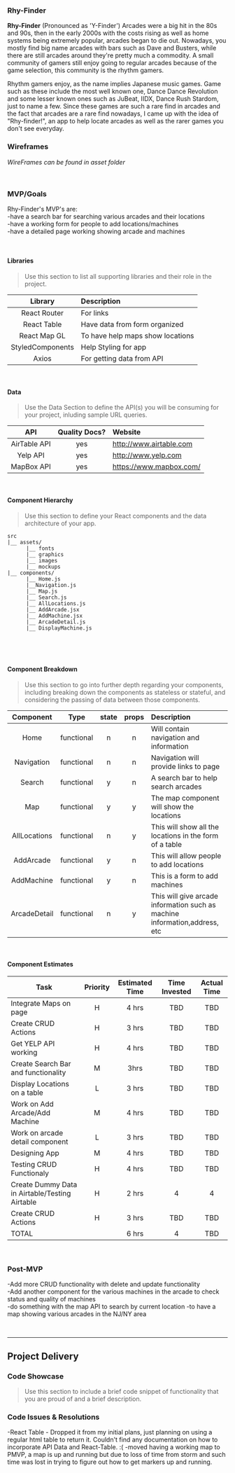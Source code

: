 ### Rhy-Finder

**Rhy-Finder** 
(Pronounced as 'Y-Finder')
Arcades were a big hit in the 80s and 90s, then in the early 2000s with the costs rising as well as home systems being extremely popular, arcades 
began to die out. Nowadays, you mostly find big name arcades with bars such as Dave and Busters, while there are still arcades around they're pretty much a commodity. A small community of gamers still enjoy going to regular arcades because of the game selection, this community is the rhythm gamers.

Rhythm gamers enjoy, as the name implies Japanese music games. Game such as these include the most well known one, Dance Dance Revolution and some lesser known ones such as JuBeat, IIDX, Dance Rush Stardom, just to name a few. Since these games are such a rare find in arcades and the fact that arcades are a rare find nowadays, I came up with the idea of "Rhy-finder!", an app to help locate arcades as well as the rarer games you don't see everyday. 


### Wireframes

*WireFrames can be found in asset folder*

<br>

### MVP/Goals

Rhy-Finder's MVP's are:<br>
-have a search bar for searching various arcades and their locations<br>
-have a working form for people to add locations/machines<br>
-have a detailed page working showing arcade and machines<br>


<br>


#### Libraries

> Use this section to list all supporting libraries and their role in the project.

|     Library      | Description                                |
| :--------------: | :----------------------------------------- |
|   React Router   | For links |
|   React Table    | Have data from form organized  |
|   React Map GL   | To have help maps show locations |
|  StyledComponents  | Help Styling for app  |
|  Axios     |     For getting data from API | 


<br>

#### Data

> Use the Data Section to define the API(s) you will be consuming for your project, inluding sample URL queries.

|    API     | Quality Docs? | Website      
| :--------: | :-----------: | :------------ | 
| AirTable API|      yes      |http://www.airtable.com|
| Yelp API    |      yes      | http://www.yelp.com | |
| MapBox API  |      yes      |https://www.mapbox.com/| 


<br>

#### Component Hierarchy

> Use this section to define your React components and the data architecture of your app.

```
src
|__ assets/
      |__ fonts
      |__ graphics
      |__ images
      |__ mockups
|__ components/
      |__ Home.js
      |__Navigation.js  
      |__ Map.js
      |__ Search.js
      |__ AllLocations.js
      |__ AddArcade.jsx
      |__ AddMachine.jsx
      |__ ArcadeDetail.js
      |__ DisplayMachine.js

      
```

<br>

#### Component Breakdown

> Use this section to go into further depth regarding your components, including breaking down the components as stateless or stateful, and considering the passing of data between those components.

|  Component   |    Type    | state | props | Description                                                      |
| :----------: | :--------: | :---: | :---: | :--------------------------------------------------------------- |
|    Home      | functional |   n   |   n   | Will contain navigation and information              |
|  Navigation  | functional |   n   |   n   | Navigation will provide links to page       |
|   Search   |   functional   |   y   |   n   | A search bar to help search arcades      |
| Map          | functional |   y   |   y   | The map component will show the locations               |
|    AllLocations   | functional |   n   |   y   | This will show all the locations in the form of a table|
| AddArcade         | functional |   y   |   n   | This will allow people to add locations              |
| AddMachine        | functional |   y   |   n  | This is a form to add machines              |
| ArcadeDetail       | functional |   n |   y   | This will give arcade information such as machine information,address, etc         |


<br>

#### Component Estimates


| Task                | Priority | Estimated Time | Time Invested | Actual Time |
| ------------------- | :------: | :------------: | :-----------: | :---------: |
| Integrate Maps on page   |    H    |     4 hrs      |    TBD    |   TBD  |
| Create CRUD Actions |    H     |     3 hrs      |     TBD     |     TBD     |
| Get YELP API working |    H     |     4 hrs      |     TBD     |     TBD     |
| Create Search Bar and functionality |    M     |    3hrs     |     TBD     |     TBD     |
| Display Locations on a table  |    L    |     3 hrs      |     TBD     |     TBD     |
| Work on Add Arcade/Add Machine  |    M     |     4 hrs      |     TBD     |     TBD     |
| Work on arcade detail component |    L    |     3 hrs      |     TBD     |     TBD     |
| Designing App |    M     |     4 hrs      |     TBD     |     TBD     |
| Testing CRUD Functionaly  |    H     |     4 hrs      |     TBD     |     TBD     |
| Create Dummy Data in Airtable/Testing Airtable  |    H     |     2 hrs      |     4   |   4  |
| Create CRUD Actions |    H     |     3 hrs      |     TBD     |     TBD     |
| TOTAL               |          |     6 hrs      |    4     |     TBD     |

<br>



### Post-MVP


-Add more CRUD functionality with delete and update functionality<br>
-Add another component for the various machines in the arcade to check status and quality of machines<br>
-do something with the map API to search by current location 
-to have a map showing various arcades in the NJ/NY area<br>


<br>

***

## Project Delivery

### Code Showcase

> Use this section to include a brief code snippet of functionality that you are proud of and a brief description.

### Code Issues & Resolutions

-React Table - Dropped it from my initial plans, just planning on using a regular html table to return it. Couldn't find any documentation on how to incorporate API Data and React-Table. :( 
-moved having a working map to PMVP, a map is up and running but due to loss of time from storm and such time was lost in trying to figure out how to get markers up and running. 